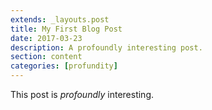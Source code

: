 ```yaml
---
extends: _layouts.post
title: My First Blog Post
date: 2017-03-23
description: A profoundly interesting post.
section: content
categories: [profundity]
---
```


This post is *profoundly* interesting.
